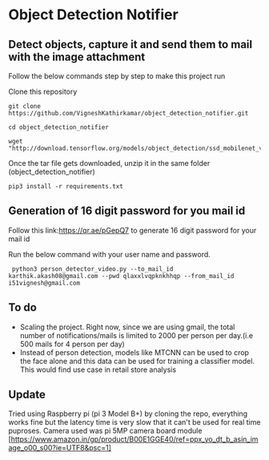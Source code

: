# Object Detection Notifier
## **Detect objects, capture it and send them to mail with the image attachment**

Follow the below commands step by step to make this project run

Clone this repository

```
git clone https://github.com/VigneshKathirkamar/object_detection_notifier.git

cd object_detection_notifier

wget "http://download.tensorflow.org/models/object_detection/ssd_mobilenet_v2_coco_2018_03_29.tar.gz"
```
Once the tar file gets downloaded, unzip it in the same folder (object_detection_notifier)

```
pip3 install -r requirements.txt
```
## Generation of 16 digit password for you mail id
Follow this link:https://qr.ae/pGepQ7 to generate 16 digit password for your mail id

Run the below command with your user name and password.

``` python3 person_detector_video.py --to_mail_id karthik.akash08@gmail.com --pwd qlaxxlvqpknkhhqp --from_mail_id i51vignesh@gmail.com```

## To do
- Scaling the project. Right now, since we are using gmail, the total number of notifications/mails is limited to 2000 per person per day.(i.e 500 mails for 4 person per day)
- Instead of person detection, models like MTCNN can be used to crop the face alone and this data can be used for training a classifier model. This would find use case in retail store analysis

## Update
Tried using Raspberry pi (pi 3 Model B+) by cloning the repo, everything works fine but the latency time is very slow that it can't be used for real time puproses. Camera used was pi 5MP camera board module [https://www.amazon.in/gp/product/B00E1GGE40/ref=ppx_yo_dt_b_asin_image_o00_s00?ie=UTF8&psc=1]
